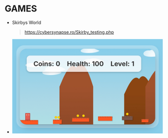 # GAMES

- Skirbys World
  > https://cybersynapse.ro/Skirby_testing.php
- ![skirbys world](IMG_2133.jpeg)
